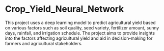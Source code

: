 # Crop_Yield_Neural_Network
This project uses a deep learning model to predict agricultural yield based on various factors such as soil quality, seed variety, fertilizer amount, sunny days, rainfall, and irrigation schedule. The project aims to provide insights into the factors affecting agricultural yield and aid in decision-making for farmers and agricultural stakeholders.
